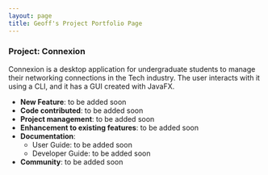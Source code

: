 ```yaml
---
layout: page
title: Geoff's Project Portfolio Page
---
```


### Project: Connexion

Connexion is a desktop application for undergraduate students to manage their networking connections in the Tech industry.
The user interacts with it using a CLI, and it has a GUI created with JavaFX.

* **New Feature**: to be added soon
* **Code contributed**: to be added soon
* **Project management**: to be added soon
* **Enhancement to existing features**: to be added soon
* **Documentation**:
    * User Guide: to be added soon
    * Developer Guide: to be added soon
* **Community**: to be added soon
